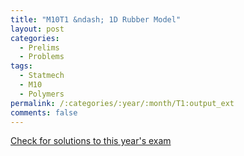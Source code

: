 ```yaml
---
title: "M10T1 &ndash; 1D Rubber Model"
layout: post
categories:
  - Prelims
  - Problems
tags:
  - Statmech
  - M10
  - Polymers
permalink: /:categories/:year/:month/T1:output_ext
comments: false
---
```

<object data="2010M1T.pdf" type="application/pdf" width="100%" height="500"></object>
<div class="message"><a href='https://princetonprelim.com/prelim/25/'>Check for solutions to this year's exam</a></div>